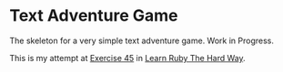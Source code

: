 # Text Adventure Game

The skeleton for a very simple text adventure game. Work in Progress.

This is my attempt at [Exercise 45](http://learnrubythehardway.org/book/ex45.html) in [Learn Ruby The Hard Way](http://learnrubythehardway.org/book/index.html).
